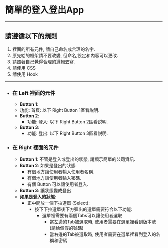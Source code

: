 # 簡單的登入登出App

---

## 請遵循以下的規則

 1. 裡面的所有元件, 請自己命名成合理的名字.
 2. 原先給的框架請不要改變, 但命名,設定和内容可以更改.
 3. 請照著自己覺得合理的邏輯去寫.
 4. 請使用 CSS
 5. 請使用 Hook

---

- ### 在 Left 裡面的元件

  - **Button 1**:
  - 功能: 首頁: 以下 Right Button 1區看説明.
  - **Button 2**:
    - 功能: 登入: 以下 Right Button 2區看説明.
  - **Button 3**:
    - 功能: 登出: 以下 Right Button 3區看説明.

- ### 在 Right 裡面的元件

  - **Button 1**: 不管是登入或登出的狀態, 請顯示簡單的公司資訊.
  - **Button 2**: 如果是登出的狀態:
    - 有個地方讓使用者輸入使用者名稱.
    - 有個地方讓使用者輸入密碼.
    - 有個 Button 可以讓使用者登入.
  - **Button 3**: 讓狀態變成登出
  - **如果是登入的狀態**:
    - 正中間放一個下拉選單 (Select):
      - 按下下拉選單後下方彈出的選單需要符合以下功能:
        - 選單裡需要有兩個Tabs可以讓使用者選取
          - 當左邊的Tab被選取時, 使用者需要在選單裡看到版本號 (請給個假的號碼)
          - 當右邊的Tab被選取時, 使用者需要在選單裡看到登入的名稱和密碼
